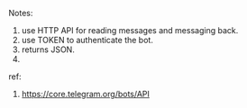 Notes: 

1. use HTTP API for reading messages and messaging back. 
2. use TOKEN to authenticate the bot. 
3. returns JSON. 
4. 







ref: 
1. https://core.telegram.org/bots/API
